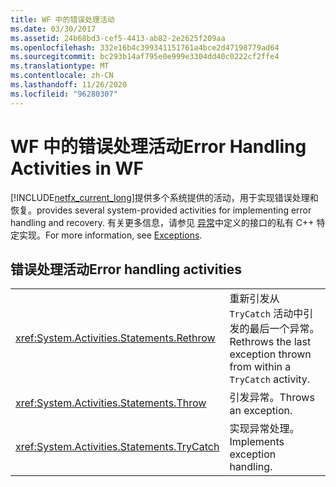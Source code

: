 ```yaml
---
title: WF 中的错误处理活动
ms.date: 03/30/2017
ms.assetid: 24b68bd3-cef5-4413-ab82-2e2625f209aa
ms.openlocfilehash: 332e16b4c399341151761a4bce2d47198779ad64
ms.sourcegitcommit: bc293b14af795e0e999e3304dd40c0222cf2ffe4
ms.translationtype: MT
ms.contentlocale: zh-CN
ms.lasthandoff: 11/26/2020
ms.locfileid: "96280307"
---
```

# <a name="error-handling-activities-in-wf"></a><span data-ttu-id="0b832-102">WF 中的错误处理活动</span><span class="sxs-lookup"><span data-stu-id="0b832-102">Error Handling Activities in WF</span></span>

[!INCLUDE[netfx_current_long](../../../includes/netfx-current-long-md.md)]<span data-ttu-id="0b832-103">提供多个系统提供的活动，用于实现错误处理和恢复。</span><span class="sxs-lookup"><span data-stu-id="0b832-103">provides several system-provided activities for implementing error handling and recovery.</span></span> <span data-ttu-id="0b832-104">有关更多信息，请参见 [异常](exceptions.md)中定义的接口的私有 C++ 特定实现。</span><span class="sxs-lookup"><span data-stu-id="0b832-104">For more information, see [Exceptions](exceptions.md).</span></span>  
  
## <a name="error-handling-activities"></a><span data-ttu-id="0b832-105">错误处理活动</span><span class="sxs-lookup"><span data-stu-id="0b832-105">Error handling activities</span></span>  
  
|||  
|-|-|  
|<xref:System.Activities.Statements.Rethrow>|<span data-ttu-id="0b832-106">重新引发从 `TryCatch` 活动中引发的最后一个异常。</span><span class="sxs-lookup"><span data-stu-id="0b832-106">Rethrows the last exception thrown from within a `TryCatch` activity.</span></span>|  
|<xref:System.Activities.Statements.Throw>|<span data-ttu-id="0b832-107">引发异常。</span><span class="sxs-lookup"><span data-stu-id="0b832-107">Throws an exception.</span></span>|  
|<xref:System.Activities.Statements.TryCatch>|<span data-ttu-id="0b832-108">实现异常处理。</span><span class="sxs-lookup"><span data-stu-id="0b832-108">Implements exception handling.</span></span>|
